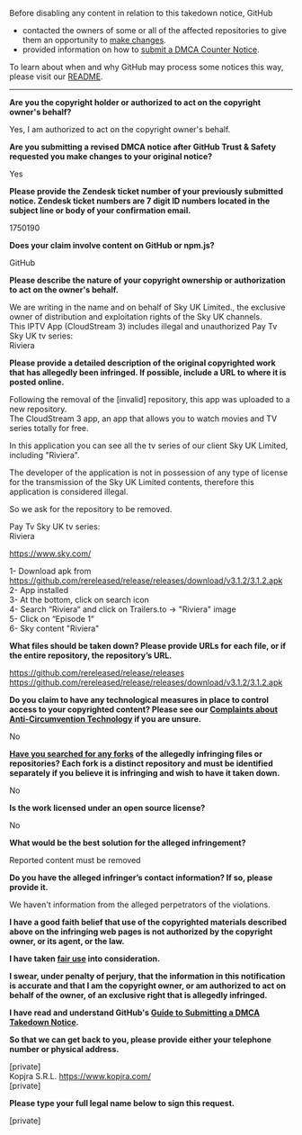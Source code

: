 Before disabling any content in relation to this takedown notice, GitHub
- contacted the owners of some or all of the affected repositories to give them an opportunity to [make changes](https://docs.github.com/en/github/site-policy/dmca-takedown-policy#a-how-does-this-actually-work).
- provided information on how to [submit a DMCA Counter Notice](https://docs.github.com/en/articles/guide-to-submitting-a-dmca-counter-notice).

To learn about when and why GitHub may process some notices this way, please visit our [README](https://github.com/github/dmca/blob/master/README.md#anatomy-of-a-takedown-notice).

---

**Are you the copyright holder or authorized to act on the copyright owner's behalf?**

Yes, I am authorized to act on the copyright owner's behalf.

**Are you submitting a revised DMCA notice after GitHub Trust & Safety requested you make changes to your original notice?**

Yes

**Please provide the Zendesk ticket number of your previously submitted notice. Zendesk ticket numbers are 7 digit ID numbers located in the subject line or body of your confirmation email.**

1750190

**Does your claim involve content on GitHub or npm.js?**

GitHub

**Please describe the nature of your copyright ownership or authorization to act on the owner's behalf.**

We are writing in the name and on behalf of Sky UK Limited., the exclusive owner of distribution and exploitation rights of the Sky UK channels.  
This IPTV App (CloudStream 3) includes illegal and unauthorized Pay Tv Sky UK tv series:  
Riviera

**Please provide a detailed description of the original copyrighted work that has allegedly been infringed. If possible, include a URL to where it is posted online.**

Following the removal of the [invalid] repository, this app was uploaded to a new repository.  
The CloudStream 3 app, an app that allows you to watch movies and TV series totally for free.

In this application you can see all the tv series of our client Sky UK Limited, including "Riviera".  

The developer of the application is not in possession of any type of license for the transmission of the Sky UK Limited contents, therefore this application is considered illegal.

So we ask for the repository to be removed.

Pay Tv Sky UK tv series:  
Riviera

https://www.sky.com/  

1- Download apk from https://github.com/rereleased/release/releases/download/v3.1.2/3.1.2.apk  
2- App installed  
3- At the bottom, click on search icon  
4- Search “Riviera“ and click on Trailers.to -> "Riviera" image  
5- Click on “Episode 1“  
6- Sky content "Riviera"

**What files should be taken down? Please provide URLs for each file, or if the entire repository, the repository’s URL.**

https://github.com/rereleased/release/releases  
https://github.com/rereleased/release/releases/download/v3.1.2/3.1.2.apk

**Do you claim to have any technological measures in place to control access to your copyrighted content? Please see our <a href="https://docs.github.com/articles/guide-to-submitting-a-dmca-takedown-notice#complaints-about-anti-circumvention-technology">Complaints about Anti-Circumvention Technology</a> if you are unsure.**

No

**<a href="https://docs.github.com/articles/dmca-takedown-policy#b-what-about-forks-or-whats-a-fork">Have you searched for any forks</a> of the allegedly infringing files or repositories? Each fork is a distinct repository and must be identified separately if you believe it is infringing and wish to have it taken down.**

No

**Is the work licensed under an open source license?**

No

**What would be the best solution for the alleged infringement?**

Reported content must be removed

**Do you have the alleged infringer’s contact information? If so, please provide it.**

We haven't information from the alleged perpetrators of the violations.

**I have a good faith belief that use of the copyrighted materials described above on the infringing web pages is not authorized by the copyright owner, or its agent, or the law.**

**I have taken <a href="https://www.lumendatabase.org/topics/22">fair use</a> into consideration.**

**I swear, under penalty of perjury, that the information in this notification is accurate and that I am the copyright owner, or am authorized to act on behalf of the owner, of an exclusive right that is allegedly infringed.**

**I have read and understand GitHub's <a href="https://docs.github.com/articles/guide-to-submitting-a-dmca-takedown-notice/">Guide to Submitting a DMCA Takedown Notice</a>.**

**So that we can get back to you, please provide either your telephone number or physical address.**

[private]  
Kopjra S.R.L.
https://www.kopjra.com/  
[private]

**Please type your full legal name below to sign this request.**

[private]
